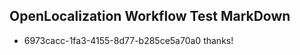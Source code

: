 ## OpenLocalization Workflow Test MarkDown
* 6973cacc-1fa3-4155-8d77-b285ce5a70a0 thanks!

<!--HONumber=Sep16_HO1-->


